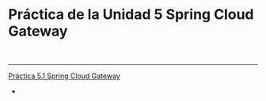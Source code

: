 
# Práctica de la Unidad 5 Spring Cloud Gateway

<br/>

---
 
[Práctica 5.1 Spring Cloud Gateway](./README5_1.md)

-
<br/>
